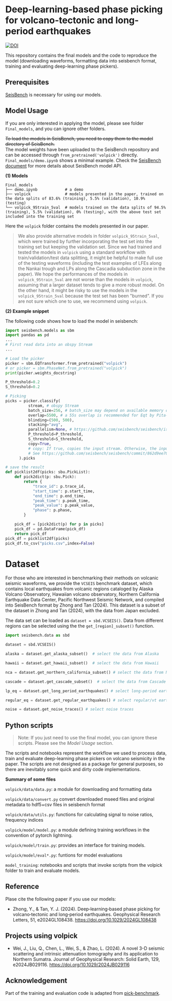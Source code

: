 # Deep-learning-based phase picking for volcano-tectonic and long-period earthquakes
[![DOI](https://zenodo.org/badge/800909138.svg)](https://zenodo.org/doi/10.5281/zenodo.11199021)

This repository contains the final models and the code to reproduce the model (downloading waveforms, formatting data into seisbench format, training and evaluating deep-learning phase pickers).

## Prerequisites
[SeisBench](https://github.com/seisbench/seisbench) is necessary for using our models.

## Model Usage
If you are only interested in applying the model, please see folder `Final_models`, and you can ignore other folders.

~~To load the models in SeisBench, you need to copy them to the model directory of SeisBench.~~  
The model weights have been uploaded to the SeisBench repository and can be accessed through `from_pretrained('volpick')` directly.  `Final_models/demo.ipynb` shows a minimal example. Check the [SeisBench document](https://seisbench.readthedocs.io/en/stable/) for more details about SeisBench model API.

**(1) Models**

```
Final_models
├── demo.ipynb            # a demo
├── volpick               # models presented in the paper, trained on the data splits of 83.6% (training), 5.5% (validation), 10.9% (testing)
└── volpick_95train_5val  # models trained on the data splits of 94.5% (training), 5.5% (validation), 0% (testing), with the above test set included into the training set
```

Here the `volpick` folder contains the models presented in our paper. 

> We also provide alternative models in folder `volpick_95train_5val`, which were trained by further incorporating the test set into the training set but keeping the validation set. Since we had trained and tested the models in `volpick` using a standard workflow with train/validation/test data splitting, it might be helpful to make full use of the testing waveforms (including the test examples of LFEs along the Nankai trough and LPs along the Cascadia subduction zone in the paper). We hope the performances of the models in `volpick_95train_5val` are not worse than the models in `volpick`, assuming that a larger dataset tends to give a more robust model. On the other hand, it might be risky to use the models in the `volpick_95train_5val` because the test set has been "burned". If you are not sure which one to use, we recommend using `volpick`.


**(2) Example snippet**

The following code shows how to load the model in seisbench:
```python
import seisbench.models as sbm
import pandas as pd
...
# First read data into an obspy Stream
...

# Load the picker
picker = sbm.EQTransformer.from_pretrained("volpick")
# or picker = sbm.PhaseNet.from_pretrained("volpick")
print(picker.weights_docstring)

P_threshold=0.2
S_threshold=0.2

# Picking
picks = picker.classify(
          stream, # obspy Stream
          batch_size=256, # batch_size may depend on available memory on your machine
          overlap=5500, # a 55s overlap is recommended for Eqt by Pita‐Sllim et al. 2023 (https://doi.org/10.1785/0320230024)
          blinding=(500, 500),
          stacking="avg",
          parallelism=None, # https://github.com/seisbench/seisbench/issues/272
          P_threshold=P_threshold,
          S_threshold=S_threshold,
          copy=True,
          # copy: If true, copies the input stream. Otherwise, the input stream is modified in place.
          # See https://github.com/seisbench/seisbench/commit/862d9ee708c2c3e737da4e90ab3355471aa01ecf
      ).picks

# save the result
def picklist2df(picks: sbu.PickList):
    def pick2dict(p: sbu.Pick):
        return {
            "trace_id": p.trace_id,
            "start_time": p.start_time,
            "end_time": p.end_time,
            "peak_time": p.peak_time,
            "peak_value": p.peak_value,
            "phase": p.phase,
        }

    pick_df = [pick2dict(p) for p in picks]
    pick_df = pd.DataFrame(pick_df)
    return pick_df
pick_df = picklist2df(picks)
pick_df.to_csv("picks.csv",index=False)
```



# Dataset

For those who are interested in benchmarking their methods on  volcanic seismic waveforms, we provide the `VCSEIS` benchmark dataset, which contains local earthquakes from volcanic regions cataloged by Alaska Volcano Observatory, Hawaiian volcano observatory, Northern California Earthquake Data Center, Pacific Northwest Seismic Network, and compiled into SeisBench format by Zhong and Tan (2024). This dataset is a subset of the dataset in Zhong and Tan (2024), with the data from Japan excluded.

The data set can be loaded as `dataset = sbd.VCSEIS()`. Data from different regions can be selected using the the `get_[region]_subset()` function.

```python
import seisbench.data as sbd

dataset = sbd.VCSEIS()

alaska = dataset.get_alaska_subset()  # select the data from Alaska

hawaii = dataset.get_hawaii_subset()  # select the data from Hawaii

nca = dataset.get_northern_california_subset() # select the data from Northern California

cascade = dataset.get_cascade_subset()  # select the data from Cascade

lp_eq = dataset.get_long_period_earthquakes() # select long-period earthquakes

regular_eq = dataset.get_regular_earthquakes() # select regular/vt earthquakes

noise = dataset.get_noise_traces() # select noise traces
```


## Python scripts
>Note: If you just need to use the final model, you can ignore these scripts. Please see the *Model Usage* section.

The scripts and notebooks represent the workflow we used to process data, train and evaluate deep-learning phase pickers on volcano seismicity in the paper. The scripts are not designed as a package for general purposes, so there are inevitably some quick and dirty code implementations. 

**Summary of some files**

`volpick/data/data.py`: a module for downloading and formatting data

`volpick/data/convert.py` convert downloaded mseed files and original metadata to hdf5+csv files in seisbench
format

`volpick/data/utils.py`: functions for calculating signal to noise ratios, frequency indices

`volpick/model/model.py`: a module defining training workflows in the convention of pytorch lightning.

`volpick/model/train.py`: provides an interface for training models.

`volpick/model/eval*.py`: funtions for model evaluations



`model_training`: notebooks and scripts that invoke scripts from the volpick folder to train and evaluate models.

## Reference
Plase cite the following paper if you use our models:
- Zhong, Y., & Tan, Y. J. (2024). Deep‐learning‐based phase picking for volcano‐tectonic and long‐period earthquakes. Geophysical Research Letters, 51, e2024GL108438. https://doi.org/10.1029/2024GL108438

## Projects using volpick
- Wei, J., Liu, Q., Chen, L., Wei, S., & Zhao, L. (2024). A novel 3-D seismic scattering and intrinsic attenuation tomography and its application to Northern Sumatra. Journal of Geophysical Research: Solid Earth, 129, e2024JB029116. https://doi.org/10.1029/2024JB029116

## Acknowledgement
Part of the training and evaluation code is adapted from [pick-benchmark](https://github.com/seisbench/pick-benchmark).

